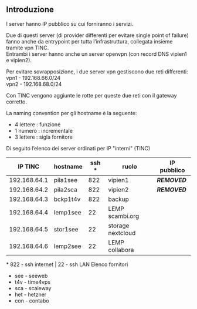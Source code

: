 ## Introduzione

I server hanno IP pubblico su cui forniranno i servizi.

Due di questi server (di provider differenti per evitare single point of failure) fanno anche da entrypoint per tutta l’infrastruttura, collegata insieme tramite vpn TINC.<br/>
Entrambi i server hanno anche un server openvpn (con record DNS vipien1 e vipien2).

Per evitare sovrapposizione, i due server vpn gestiscono due reti differenti:<br/>
vpn1 - 192.168.66.0/24<br/>
vpn2 - 192.168.68.0/24

Con TINC vengono aggiunte le rotte per queste due reti con il gateway corretto.

La naming convention per gli hostname è la seguente:
- 4 lettere : funzione
- 1 numero : incrementale
- 3 lettere : sigla fornitore

Di seguito l’elenco dei server ordinati per IP "interni" (TINC)

| IP TINC | hostname | ssh * | ruolo | IP pubblico |
| --- | --- | --- | --- | --- |
| 192.168.64.1 | pila1see | 822 | vipien1 | ***REMOVED*** |
| 192.168.64.2 | pila2sca | 822 | vipien2 | ***REMOVED*** |
| 192.168.64.3 | bckp1t4v | 822 | backup |  |
| 192.168.64.4 | lemp1see | 22 | LEMP scambi.org |  |
| 192.168.64.5 | stor1see | 22 | storage nextcloud |  |
| 192.168.64.6 | lemp2see | 22 | LEMP collabora |  |

\* 822 - ssh internet | 22 - ssh LAN
Elenco fornitori  
- see - seeweb
- t4v - time4vps
- sca - scaleway
- het - hetzner
- con - contabo

